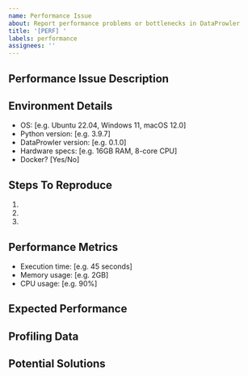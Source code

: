 ```yaml
---
name: Performance Issue
about: Report performance problems or bottlenecks in DataProwler
title: '[PERF] '
labels: performance
assignees: ''
---
```


## Performance Issue Description
<!-- Describe the performance problem you're experiencing -->

## Environment Details
- OS: [e.g. Ubuntu 22.04, Windows 11, macOS 12.0]
- Python version: [e.g. 3.9.7]
- DataProwler version: [e.g. 0.1.0]
- Hardware specs: [e.g. 16GB RAM, 8-core CPU]
- Docker? [Yes/No]

## Steps To Reproduce
1.
2.
3.

## Performance Metrics
<!-- Include any relevant metrics you've gathered -->
- Execution time: [e.g. 45 seconds]
- Memory usage: [e.g. 2GB]
- CPU usage: [e.g. 90%]

## Expected Performance
<!-- What performance would you consider acceptable? -->

## Profiling Data
<!-- If you have profiling data or traces, please share them or describe the findings -->

## Potential Solutions
<!-- If you have ideas about how to address the performance issue, share them here -->